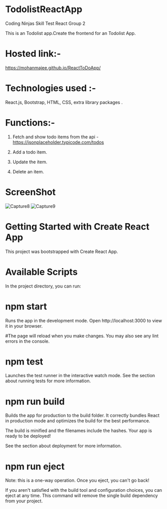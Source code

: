 # TodolistReactApp
Coding Ninjas Skill Test React Group 2

This is an Todolist app.Create the frontend for an Todolist App.

# Hosted link:-
https://mohanmajee.github.io/ReactToDoApp/

# Technologies used :- 
React.js, Bootstrap, HTML, CSS, extra library packages . 
# Functions:-
1. Fetch and show todo items from the api - https://jsonplaceholder.typicode.com/todos

2. Add a todo item.

3. Update the item.

4. Delete an item.

# ScreenShot
![Capture8](https://user-images.githubusercontent.com/66526101/216381974-27f737b6-cc7d-40c2-975e-fb64c126e327.PNG)
![Capture9](https://user-images.githubusercontent.com/66526101/216381989-c0f53a67-6ce3-4288-90d1-b7113cb663d1.PNG)

# Getting Started with Create React App
This project was bootstrapped with Create React App.

# Available Scripts
In the project directory, you can run:

# npm start
Runs the app in the development mode.
Open http://localhost:3000 to view it in your browser.

#The page will reload when you make changes.
You may also see any lint errors in the console.

# npm test
Launches the test runner in the interactive watch mode.
See the section about running tests for more information.

# npm run build
Builds the app for production to the build folder.
It correctly bundles React in production mode and optimizes the build for the best performance.

The build is minified and the filenames include the hashes.
Your app is ready to be deployed!

See the section about deployment for more information.

# npm run eject
Note: this is a one-way operation. Once you eject, you can't go back!

If you aren't satisfied with the build tool and configuration choices, you can eject at any time. This command will remove the single build dependency from your project.
